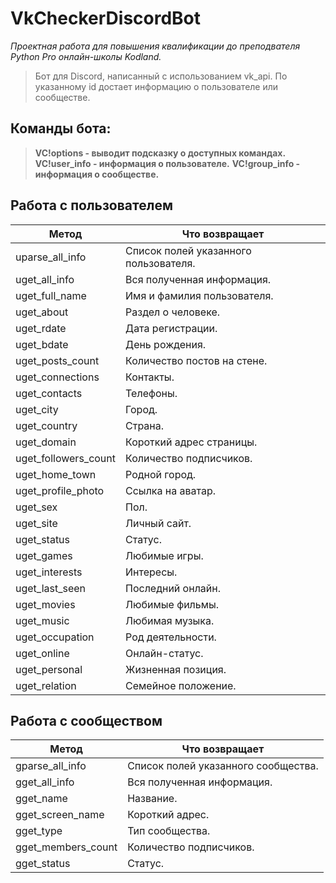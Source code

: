 # VkCheckerDiscordBot

_Проектная работа для повышения квалификации до преподвателя Python Pro онлайн-школы Kodland._

> Бот для Discord, написанный с использованием vk_api.
> По указанному id достает информацию о пользователе или сообществе.

## Команды бота:
> **VC!options - выводит подсказку о доступных командах.**
> **VC!user_info - информация о пользователе.**
> **VC!group_info - информация о сообществе.**

## Работа с пользователем

| Метод | Что возвращает |
| ------ | ------ |
| uparse_all_info | Список полей указанного пользователя. |
| uget_all_info | Вся полученная информация.  |
| uget_full_name | Имя и фамилия пользователя. |
| uget_about | Раздел о человеке. |
| uget_rdate | Дата регистрации. |
| uget_bdate | День рождения. |
| uget_posts_count | Количество постов на стене. |
| uget_connections | Контакты. |
| uget_contacts | Телефоны. |
| uget_city | Город. |
| uget_country | Страна. |
| uget_domain | Короткий адрес страницы. |
| uget_followers_count | Количество подписчиков. |
| uget_home_town | Родной город. |
| uget_profile_photo | Ссылка на аватар. |
| uget_sex | Пол. |
| uget_site | Личный сайт. |
| uget_status | Статус. |
| uget_games | Любимые игры. |
| uget_interests | Интересы. |
| uget_last_seen | Последний онлайн. |
| uget_movies | Любимые фильмы. |
| uget_music | Любимая музыка. |
| uget_occupation | Род деятельности. |
| uget_online | Онлайн-статус. |
| uget_personal | Жизненная позиция. |
| uget_relation | Семейное положение. |

## Работа с сообществом

| Метод | Что возвращает |
| ------ | ------ |
| gparse_all_info | Список полей указанного сообщества. |
| gget_all_info | Вся полученная информация. |
| gget_name | Название. |
| gget_screen_name | Короткий адрес. |
| gget_type | Тип сообщества. |
| gget_members_count | Количество подписчиков. |
| gget_status | Статус. |
